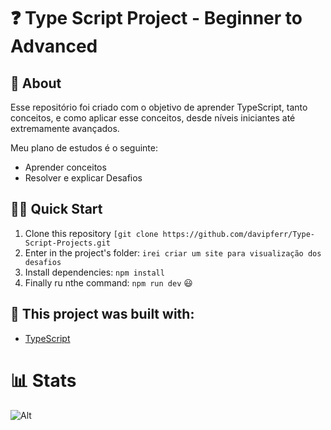 # ❓ Type Script Project - Beginner to Advanced

<p></p>

## :open_book: About 
<p align="left">
Esse repositório foi criado com o objetivo de aprender TypeScript, tanto conceitos, e como aplicar esse conceitos, desde níveis iniciantes até extremamente avançados. 
</p>

<p> 
  Meu plano de estudos é o seguinte:
</p>

- Aprender conceitos
- Resolver e explicar Desafios

## 🏄‍♂️ Quick Start
 1. Clone this repository `[git clone https://github.com/davipferr/Type-Script-Projects.git`
 2. Enter in the project's folder: `irei criar um site para visualização dos desafios`
 3. Install dependencies: `npm install`
 4. Finally ru nthe command: `npm run dev` 😃

## :bricks: This project was built with: 
- [TypeScript](https://www.typescriptlang.org/docs/)

# 📊 Stats

![Alt](https://repobeats.axiom.co/api/embed/10ce83c1d8452210bc4a0b5a5df9d59bbc35d889.svg "Repobeats analytics image")
